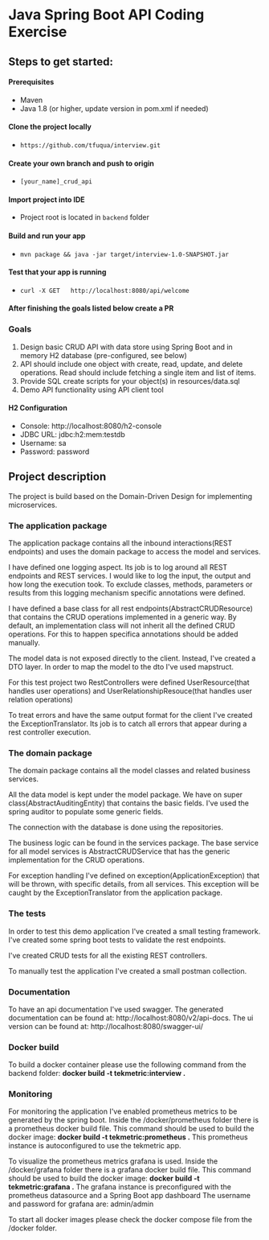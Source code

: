 # Java Spring Boot API Coding Exercise

## Steps to get started:

#### Prerequisites
- Maven
- Java 1.8 (or higher, update version in pom.xml if needed)

#### Clone the project locally
- `https://github.com/tfuqua/interview.git`

#### Create your own branch and push to origin
- `[your_name]_crud_api`

#### Import project into IDE
- Project root is located in `backend` folder

#### Build and run your app
- `mvn package && java -jar target/interview-1.0-SNAPSHOT.jar`

#### Test that your app is running
- `curl -X GET   http://localhost:8080/api/welcome`

#### After finishing the goals listed below create a PR

### Goals
1. Design basic CRUD API with data store using Spring Boot and in memory H2 database (pre-configured, see below)
2. API should include one object with create, read, update, and delete operations. Read should include fetching a single item and list of items.
3. Provide SQL create scripts for your object(s) in resources/data.sql
4. Demo API functionality using API client tool

#### H2 Configuration
- Console: http://localhost:8080/h2-console 
- JDBC URL: jdbc:h2:mem:testdb
- Username: sa
- Password: password

## Project description

The project is build based on the Domain-Driven Design for implementing microservices.

### The application package
The application package contains all the inbound interactions(REST endpoints) and uses the domain package to access the model and services.

I have defined one logging aspect. Its job is to log around all REST endpoints and REST services. I would like to log the input, the output and how long the execution took. To exclude classes, methods, parameters or results from this logging mechanism specific annotations were defined.

I have defined a base class for all rest endpoints(AbstractCRUDResource) that contains the CRUD operations implemented in a generic way. By default, an implementation class will not inherit all the defined CRUD operations. For this to happen specifica annotations should be added manually.

The model data is not exposed directly to the client. Instead, I've created a DTO layer. In order to map the model to the dto I've used mapstruct. 

For this test project two RestControllers were defined UserResource(that handles user operations) and UserRelationshipResouce(that handles user relation operations)

To treat errors and have the same output format for the client I've created the ExceptionTranslator. Its job is to catch all errors that appear during a rest controller execution.

### The domain package
The domain package contains all the model classes and related business services.

All the data model is kept under the model package. We have on super class(AbstractAuditingEntity) that contains the basic fields. I've used the spring auditor to populate some generic fields.

The connection with the database is done using the repositories.

The business logic can be found in the services package. The base service for all model services is AbstractCRUDService that has the generic implementation for the CRUD operations.

For exception handling I've defined on exception(ApplicationException) that will be thrown, with specific details, from all services. This exception will be caught by the ExceptionTranslator from the application package.

### The tests

In order to test this demo application I've created a small testing framework. I've created some spring boot tests to validate the rest endpoints.

I've created CRUD tests for all the existing REST controllers.

To manually test the application I've created a small postman collection.

### Documentation

To have an api documentation I've used swagger. The generated documentation can be found at: http://localhost:8080/v2/api-docs. The ui version can be found at: http://localhost:8080/swagger-ui/

### Docker build

To build a docker container please use the following command from the backend folder: **docker build -t tekmetric:interview .**

### Monitoring

For monitoring the application I've enabled prometheus metrics to be generated by the spring boot.
Inside the /docker/prometheus folder there is a prometheus docker build file. This command should be used to build the docker image: **docker build -t tekmetric:prometheus .** This prometheus instance is autoconfigured to use the tekmetric app.

To visualize the prometheus metrics grafana is used. Inside the /docker/grafana folder there is a grafana docker build file. This command should be used to build the docker image: **docker build -t tekmetric:grafana .** The grafana instance is preconfigured with the prometheus datasource and a Spring Boot app dashboard
The username and password for grafana are: admin/admin

To start all docker images please check the docker compose file from the /docker folder. 

